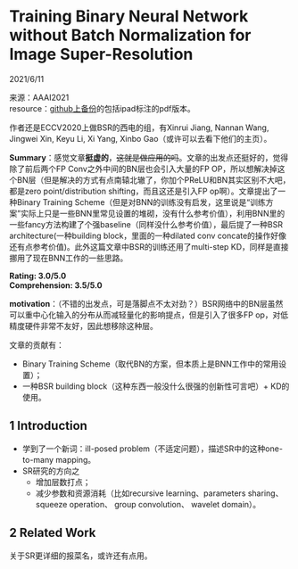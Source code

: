 # Training Binary Neural Network without Batch Normalization for Image Super-Resolution  

2021/6/11  

来源：AAAI2021  
resource：[github上备份](https://github.com/YouCaiJun98/YouCaiJun98.github.io/blob/master/articles/ModelCompression/BNN/BATS%20Binary%20ArchitecTure%20Search.pdf)的包括ipad标注的pdf版本。  

作者还是ECCV2020上做BSR的西电的组，有Xinrui Jiang, Nannan Wang, Jingwei Xin, Keyu Li, Xi Yang, Xinbo Gao（或许可以去看下他们的主页）。  

**Summary**：感觉文章**挺虚的**，~~这就是做应用的吗~~。文章的出发点还挺好的，觉得除了前后两个FP Conv之外中间的BN层也会引入大量的FP OP，所以想解决掉这个BN层（但是解决的方式有点南辕北辙了，你加个PReLU和BN其实区别不大吧，都是zero point/distribution shifting，而且这还是引入FP op啊）。文章提出了一种Binary Training Scheme（但是对BNN的训练没有启发，这里说是“训练方案”实际上只是一些BNN里常见设置的堆砌，没有什么参考价值），利用BNN里的一些fancy方法构建了个强baseline（同样没什么参考价值），最后提了一种BSR architecture(一种building block，里面的一种dilated conv concate的操作好像还有点参考价值)。此外这篇文章中BSR的训练还用了multi-step KD，同样是直接挪用了现在BNN工作的一些思路。 

**Rating: 3.0/5.0**  
**Comprehension: 3.5/5.0**  

**motivation**：（不错的出发点，可是落脚点不太对劲？）BSR网络中的BN层虽然可以重中心化输入的分布从而减轻量化的影响提点，但是引入了很多FP op，对低精度硬件非常不友好，因此想移除这种层。  

文章的贡献有：  
* Binary Training Scheme（取代BN的方案，但本质上是BNN工作中的常用设置）；  
* 一种BSR building block（这种东西一般没什么很强的创新性可言吧）+ KD的使用。  

## 1 Introduction  
* 学到了一个新词：ill-posed problem（不适定问题），描述SR中的这种one-to-many mapping。  
* SR研究的方向之  
    * 增加层数打点；  
    * 减少参数和资源消耗（比如recursive learning、parameters sharing、squeeze operation、 group convolution、 wavelet domain）。  

## 2 Related Work  
关于SR更详细的报菜名，或许还有点用。  









